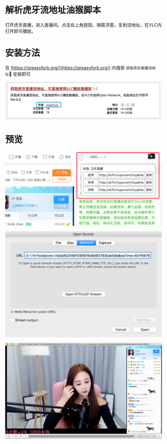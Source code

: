 # 解析虎牙流地址油猴脚本

打开虎牙直播，进入直播间。点击右上角按钮，弹窗浮窗，复制流地址，在VLC内打开即可播放。

# 安装方法

在 [https://greasyfork.org/](https://greasyfork.org/) 内搜索 `获取虎牙直播流地址` 安装即可

![](install.png)

# 预览

![](preview_1.png)

![](preview_2.png)

![](preview_3.png)
